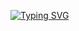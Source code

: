 [![Typing SVG](https://readme-typing-svg.demolab.com?font=Fira+Code&pause=1000&center=true&width=435&lines=6scrapper)](https://git.io/typing-svg)